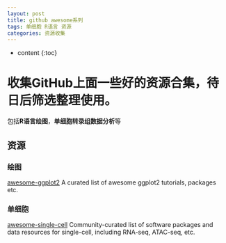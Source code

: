 ```yaml
---
layout: post
title: github awesome系列
tags: 单细胞 R语言 资源
categories: 资源收集
---
```


* content
{:toc}


# 收集GitHub上面一些好的资源合集，待日后筛选整理使用。

包括**R语言绘图**，**单细胞转录组数据分析**等


## 资源

<!--break-->

### 绘图
[awesome-ggplot2](https://github.com/erikgahner/awesome-ggplot2) A curated list of awesome ggplot2 tutorials, packages etc.

### 单细胞
[awesome-single-cell](https://github.com/seandavi/awesome-single-cell) Community-curated list of software packages and data resources for single-cell, including RNA-seq, ATAC-seq, etc.
